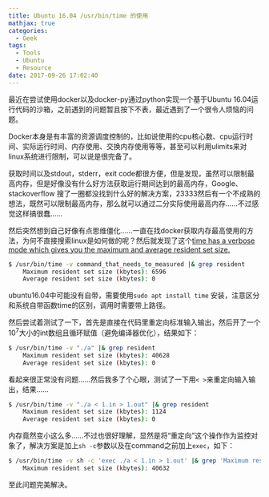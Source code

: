 ```yaml
---
title: Ubuntu 16.04 /usr/bin/time 的使用
mathjax: true
categories:
  - Geek
tags:
  - Tools
  - Ubuntu
  - Resource
date: 2017-09-26 17:02:40
---
```


最近在尝试使用docker以及docker-py通过python实现一个基于Ubuntu 16.04运行代码的沙箱，之前遇到的问题暂且按下不表，最近遇到了一个很令人烦恼的问题。

Docker本身是有丰富的资源调度控制的，比如说使用的cpu核心数、cpu运行时间、实际运行时间、内存使用、交换内存使用等等，甚至可以利用ulimits来对linux系统进行限制，可以说是很完备了。

<!--more-->

获取时间以及stdout，stderr，exit code都很方便，但是发现，虽然可以限制最高内存，但是好像没有什么好方法获取运行期间达到的最高内存，Google、stackoverflow 搜了一圈都没找到什么好的解决方案，23333然后有一个不成熟的想法，既然可以限制最高内存，那么就可以通过二分实际使用最高内存……不过感觉这样搞很蠢……

然后突然想到自己好像有点思维僵化……一直在找docker获取内存最高使用的方法，为何不直接搜索linux是如何做的呢？然后就发现了这个[time has a verbose mode which gives you the maximum and average resident set size.](https://stackoverflow.com/questions/583779/how-can-i-determine-max-memory-usage-of-a-process-in-linux)

```bash
$ /usr/bin/time -v command_that_needs_to_measured |& grep resident
    Maximum resident set size (kbytes): 6596
    Average resident set size (kbytes): 0
```

ubuntu16.04中可能没有自带，需要使用`sudo apt install time` 安装，注意区分和系统自带函数time的区别，调用时需要带上路径。

然后尝试着测试了一下，首先是直接在代码里重定向标准输入输出，然后开了一个$10^7$大小的int数组且循环赋值（避免编译器优化），结果如下：

```bash
$ /usr/bin/time -v "./a" |& grep resident
	Maximum resident set size (kbytes): 40628
	Average resident set size (kbytes): 0
```

看起来很正常没有问题……然后我多了个心眼，测试了一下用`< >`来重定向输入输出，结果……

```bash
$ /usr/bin/time -v "./a < 1.in > 1.out" |& grep resident
	Maximum resident set size (kbytes): 1124
	Average resident set size (kbytes): 0
```

内存竟然变小这么多……不过也很好理解，显然是将“重定向”这个操作作为监控对象了，解决方案是加上`sh -c`参数以及在command之前加上`exec`，如下：

```bash
$ /usr/bin/time -v sh -c 'exec ./a < 1.in > 1.out' |& grep 'Maximum resident'
	Maximum resident set size (kbytes): 40632
```

至此问题完美解决。